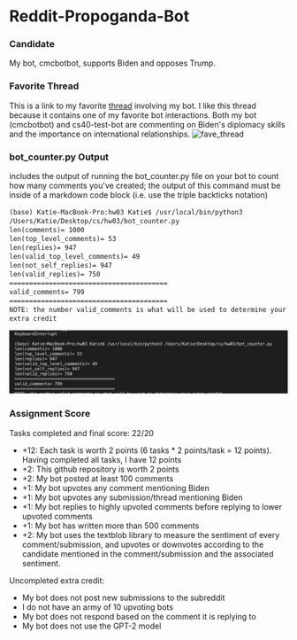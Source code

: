 # Reddit-Propoganda-Bot

### Candidate
My bot, cmcbotbot, supports Biden and opposes Trump.

### Favorite Thread
This is a link to my favorite [thread](https://www.reddit.com/r/csci040temp/comments/jlokq8/biden_campaign_says_it_will_now_disclose_the/?utm_source=share&utm_medium=web2x&context=3) involving my bot. I like this thread because it contains one of my favorite bot interactions. Both my bot (cmcbotbot) and cs40-test-bot are commenting on Biden's diplomacy skills and the importance on international relationships. 
![fave_thread](https://raw.githubusercontent.com/ktzchen/Reddit-Propoganda-Bot/main/fave_thread.png_)

### bot_counter.py Output
includes the output of running the bot_counter.py file on your bot to count how many comments you've created; the output of this command must be inside of a markdown code block (i.e. use the triple backticks notation)

```
(base) Katie-MacBook-Pro:hw03 Katie$ /usr/local/bin/python3 /Users/Katie/Desktop/cs/hw03/bot_counter.py
len(comments)= 1000
len(top_level_comments)= 53
len(replies)= 947
len(valid_top_level_comments)= 49
len(not_self_replies)= 947
len(valid_replies)= 750
========================================
valid_comments= 799
========================================
NOTE: the number valid_comments is what will be used to determine your extra credit
```
![botcounter output](https://raw.githubusercontent.com/ktzchen/Reddit-Propoganda-Bot/main/botcounter_output.png)

### Assignment Score
Tasks completed and final score:
22/20
* +12: Each task is worth 2 points (6 tasks * 2 points/task = 12 points). Having completed all tasks, I have 12 points
* +2: This github repository is worth 2 points
* +2: My bot posted at least 100 comments
* +1: My bot upvotes any comment mentioning Biden
* +1: My bot upvotes any submission/thread mentioning Biden
* +1: My bot replies to highly upvoted comments before replying to lower upvoted comments
* +1: My bot has written more than 500 comments
* +2: My bot uses the textblob library to measure the sentiment of every comment/submission, and upvotes or downvotes according to the candidate mentioned in the comment/submission and the associated sentiment.

Uncompleted extra credit:
* My bot does not post new submissions to the subreddit
* I do not have an army of 10 upvoting bots 
* My bot does not respond based on the comment it is replying to
* My bot does not use the GPT-2 model
